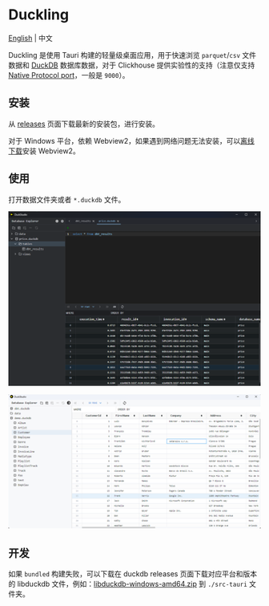 # Duckling

[English](./README.md) | 中文

Duckling 是使用 Tauri 构建的轻量级桌面应用，用于快速浏览 `parquet`/`csv` 文件数据和 [DuckDB](https://github.com/duckdb/duckdb) 数据库数据，对于 Clickhouse 提供实验性的支持（注意仅支持 [Native Protocol port](https://clickhouse.com/docs/en/guides/sre/network-ports)，一般是 `9000`）。

## 安装

从 [releases](https://github.com/l1xnan/Duckling/releases) 页面下载最新的安装包，进行安装。

对于 Windows 平台，依赖 Webview2，如果遇到网络问题无法安装，可以[离线下载](https://developer.microsoft.com/en-us/microsoft-edge/webview2/#download-section)安装 Webview2。

## 使用

打开数据文件夹或者 `*.duckdb` 文件。

![screenshot-dark](./assets/screenshot-dark.png)

![screenshot](./assets/screenshot.png)

## 开发

如果 `bundled` 构建失败，可以下载在 duckdb releases 页面下载对应平台和版本的 libduckdb 文件，例如：[libduckdb-windows-amd64.zip](https://github.com/duckdb/duckdb/releases/download/v0.9.1/libduckdb-windows-amd64.zip) 到 `./src-tauri` 文件夹。
